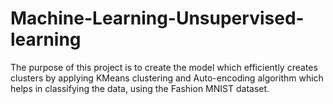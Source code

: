 # Machine-Learning-Unsupervised-learning
The purpose of this project is to create the model which efficiently creates clusters by applying KMeans clustering and Auto-encoding algorithm which helps in classifying the data, using the Fashion MNIST dataset.
